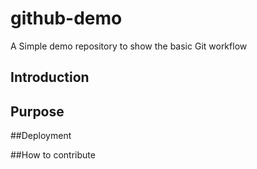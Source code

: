 # github-demo
A Simple demo repository to show the basic Git workflow

## Introduction

## Purpose

##Deployment

##How to contribute
